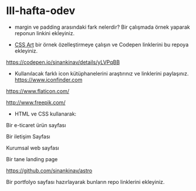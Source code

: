 # III-hafta-odev

- margin ve padding arasındaki fark nelerdir? Bir çalışmada örnek yaparak reponun linkini ekleyiniz.

- [CSS Art](https://css-art.com/) bir örnek özelleştirmeye çalışın ve Codepen linklerini bu repoya ekleyiniz. 

https://codepen.io/sinankinav/details/yLVPqBB

- Kullanılacak farklı icon kütüphanelerini araştırınız ve linklerini paylaşınız.
https://www.iconfinder.com	

https://www.flaticon.com/	

http://www.freepik.com/	

- HTML ve CSS kullanarak:

Bir e-ticaret ürün sayfası 

Bir iletişim Sayfası

Kurumsal web sayfası

Bir tane landing page

https://github.com/sinankinav/astro

Bir portfolyo sayfası hazırlayarak bunların repo linklerini ekleyiniz.
